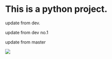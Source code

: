 # This is a python project.

update from dev.

update from dev no.1

update from master

![](https://www.google.co.jp/images/branding/googlelogo/2x/googlelogo_color_272x92dp.png)
